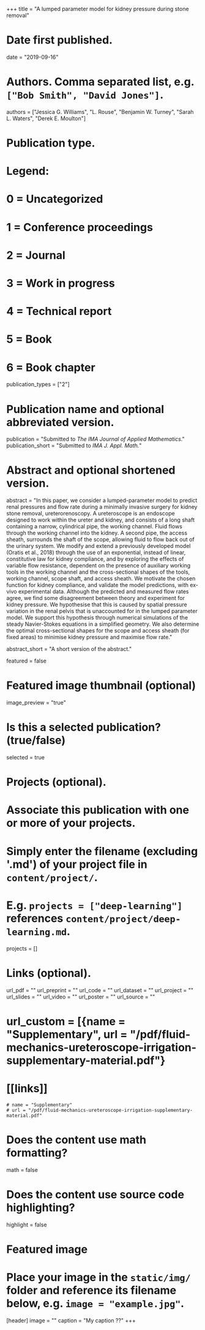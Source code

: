 +++
title = "A lumped parameter model for kidney pressure during stone removal"

# Date first published.
date = "2019-09-16"

# Authors. Comma separated list, e.g. `["Bob Smith", "David Jones"]`.
authors = ["Jessica G. Williams", "L. Rouse", "Benjamin W. Turney", "Sarah L. Waters", "Derek E. Moulton"]

# Publication type.
# Legend:
# 0 = Uncategorized
# 1 = Conference proceedings
# 2 = Journal
# 3 = Work in progress
# 4 = Technical report
# 5 = Book
# 6 = Book chapter
publication_types = ["2"]

# Publication name and optional abbreviated version.
publication = "Submitted to *The IMA Journal of Applied Mathematics*."
publication_short = "Submitted to *IMA J. Appl. Math.*"

# Abstract and optional shortened version.
abstract = "In this paper, we consider a lumped-parameter model to predict renal pressures and flow rate during a minimally invasive surgery for kidney stone removal, ureterorenoscopy. A ureteroscope is an endoscope designed to work within the ureter and kidney, and consists of a long shaft containing a narrow, cylindrical pipe, the working channel. Fluid flows through the working channel into the kidney. A second pipe, the access sheath, surrounds the shaft of the scope, allowing fluid to flow back out of the urinary system. We modify and extend a previously developed model (Oratis et al., 2018) through the use of an exponential, instead of linear, constitutive law for kidney compliance, and by exploring the effects of variable flow resistance, dependent on the presence of auxiliary working tools in the working channel and the cross-sectional shapes of the tools, working channel, scope shaft, and access sheath. We motivate the chosen function for kidney compliance, and validate the model predictions, with ex-vivo experimental data. Although the predicted and measured flow rates agree, we find some disagreement between theory and experiment for kidney pressure. We hypothesise that this is caused by spatial pressure variation in the renal pelvis that is unaccounted for in the lumped parameter model. We support this hypothesis through numerical simulations of the steady Navier-Stokes equations in a simplified geometry. We also determine the optimal cross-sectional shapes for the scope and access sheath (for fixed areas) to minimise kidney pressure and maximise flow rate."


abstract_short = "A short version of the abstract."

featured = false

# Featured image thumbnail (optional)
image_preview = "true"

# Is this a selected publication? (true/false)
selected = true

# Projects (optional).
#   Associate this publication with one or more of your projects.
#   Simply enter the filename (excluding '.md') of your project file in `content/project/`.
#   E.g. `projects = ["deep-learning"]` references `content/project/deep-learning.md`.
projects = []

# Links (optional).
url_pdf = ""
url_preprint = ""
url_code = ""
url_dataset = ""
url_project = ""
url_slides = ""
url_video = ""
url_poster = ""
url_source = ""
# url_custom = [{name = "Supplementary", url = "/pdf/fluid-mechanics-ureteroscope-irrigation-supplementary-material.pdf"}
# [[links]]
    # name = "Supplementary"
    # url = "/pdf/fluid-mechanics-ureteroscope-irrigation-supplementary-material.pdf"

# Does the content use math formatting?
math = false

# Does the content use source code highlighting?
highlight = false

# Featured image
# Place your image in the `static/img/` folder and reference its filename below, e.g. `image = "example.jpg"`.
[header]
image = ""
caption = "My caption ??"
+++
